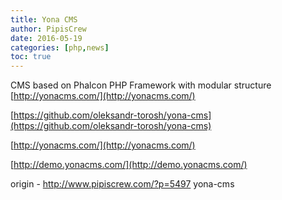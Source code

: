 ```yaml
---
title: Yona CMS
author: PipisCrew
date: 2016-05-19
categories: [php,news]
toc: true
---
```


CMS based on Phalcon PHP Framework with modular structure [http://yonacms.com/](http://yonacms.com/)

[https://github.com/oleksandr-torosh/yona-cms](https://github.com/oleksandr-torosh/yona-cms)

[http://yonacms.com/](http://yonacms.com/)

[http://demo.yonacms.com/](http://demo.yonacms.com/)

origin - http://www.pipiscrew.com/?p=5497 yona-cms